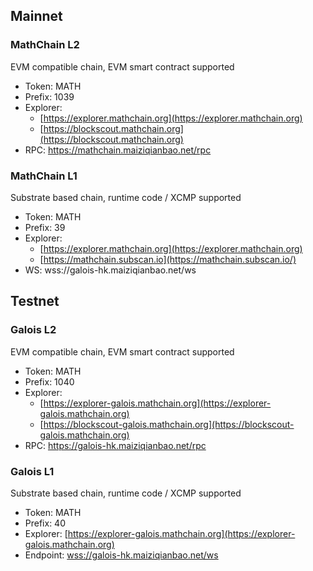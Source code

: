 ## Mainnet

### MathChain L2

EVM compatible chain, EVM smart contract supported

- Token: MATH
- Prefix: 1039
- Explorer: 
    - [https://explorer.mathchain.org](https://explorer.mathchain.org)
    - [https://blockscout.mathchain.org](https://blockscout.mathchain.org)
- RPC: https://mathchain.maiziqianbao.net/rpc

### MathChain L1

Substrate based chain, runtime code / XCMP supported

- Token: MATH
- Prefix: 39
- Explorer:
    - [https://explorer.mathchain.org](https://explorer.mathchain.org)
    - [https://mathchain.subscan.io](https://mathchain.subscan.io/)
- WS: wss://galois-hk.maiziqianbao.net/ws


## Testnet

### Galois L2

EVM compatible chain, EVM smart contract supported

- Token: MATH
- Prefix: 1040
- Explorer: 
    - [https://explorer-galois.mathchain.org](https://explorer-galois.mathchain.org)
    - [https://blockscout-galois.mathchain.org](https://blockscout-galois.mathchain.org)
- RPC: https://galois-hk.maiziqianbao.net/rpc


### Galois L1

Substrate based chain, runtime code / XCMP supported

- Token: MATH
- Prefix: 40
- Explorer: [https://explorer-galois.mathchain.org](https://explorer-galois.mathchain.org)
- Endpoint: [wss://galois-hk.maiziqianbao.net/ws](wss://galois-hk.maiziqianbao.net/ws)

